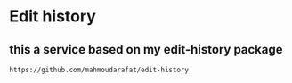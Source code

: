 # Edit history

## this a service based on my edit-history package
``` url 
https://github.com/mahmoudarafat/edit-history
```